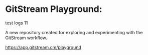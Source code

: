 # GitStream Playground:

test logs 11

A new repository created for exploring and experimenting with the GitStream workflow.

https://app.gitstream.cm/playground
